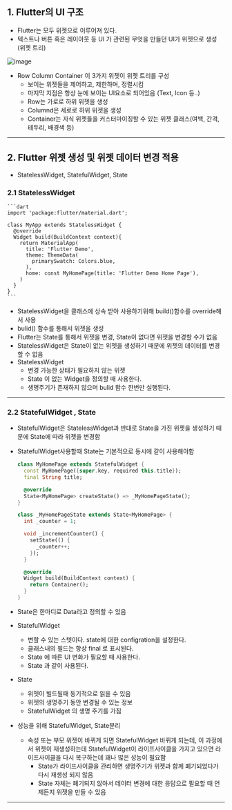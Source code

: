 
## 1. Flutter의 UI 구조
- Flutter는 모두 위젯으로 이루어져 있다.
- 텍스트나 버튼 혹은 레이아웃 등 UI 가 관련된 무엇을 만들던 UI가 위젯으로 생성 (위젯 트리)

![image](https://flutter-ko.dev/assets/ui/layout/sample-flutter-layout-46c76f6ab08f94fa4204469dbcf6548a968052af102ae5a1ae3c78bc24e0d915.png)

- Row Column Container 이 3가지 위젯이 위젯 트리를 구성
  - 보이는 위젯들을 제어하고, 제한하며, 정렬시킴
  - 마지막 지점은 항상 눈에 보이는 UI요소로 되어있음 (Text, Icon 등..)
  - Row는 가로로 하위 위젯을 생성
  - Columnd은 세로로 하위 위젯을 생성
  - Container는  자식 위젯들을 커스터마이징할 수 있는 위젯 클래스(여백, 간격, 테두리, 배경색 등)  


  
----
## 2. Flutter 위젯 생성 및 위젯 데이터 변경 적용
  - StatelessWidget, StatefulWidget, State 
  
  ### 2.1 StatelessWidget
    ```dart
    import 'package:flutter/material.dart';

    class MyApp extends StatelessWidget {
      @override
      Widget build(BuildContext context){
        return MaterialApp(
          title: 'Flutter Demo',
          theme: ThemeData(
            primarySwatch: Colors.blue,
          ),
          home: const MyHomePage(title: 'Flutter Demo Home Page'),
        )
      }
    }
    ```
  - StatelessWidget을 클래스에 상속 받아 사용하기위해 build()함수를 override해서 사용
  - bulid() 함수를 통해서 위젯을 생성
  - Flutter는 State를 통해서 위젯을 변경, State이 없다면 위젯을 변경할 수가 없음
  - StatelessWidget은 State이 없는 위젯을 생성하기 때문에 위젯의 데이터를 변경할 수 없음
  - StatelessWidget
    - 변경 가능한 상태가 필요하지 않는 위젯
    - State 이 없는 Widget을 정의할 때 사용한다.
    - 생명주기가 존재하지 않으며 bulid 함수 한번만 실행된다.  
    
----

  ### 2.2 StatefulWidget , State  
  - StatefulWidget은 StatelessWidget과 반대로 State을 가진 위젯을 생성하기 때문에 State에 따라 위젯을 변경함
  - StatefulWidget사용할때 State는 기본적으로 동시에 같이 사용해야함

  
    ```dart
    class MyHomePage extends StatefulWidget {
      const MyHomePage({super.key, required this.title});
      final String title;

      @override
      State<MyHomePage> createState() => _MyHomePageState();
    }

    class _MyHomePageState extends State<MyHomePage> {
      int _counter = 1;

      void _incrementCounter() {
        setState(() {
          _counter++;
        });
      }

      @override
      Widget build(BuildContext context) {
        return Container();
      }
    }
    ```
  - State은 한마디로 Data라고 정의할 수 있음
  - StatefulWidget 
    - 변할 수 있는 스텟이다. state에 대한 configration을 설정한다. 
    - 클래스내의 필드는 항상 final 로 표시된다.
    - State 에 따른 UI 변화가 필요할 때 사용한다. 
    - State 과 같이 사용된다. 
  - State
    - 위젯이 빌드될때 동기적으로 읽을 수 있음
    - 위젯의 생명주기 동안 변경될 수 있는 정보 
    - StatefulWidget 의 생명 주기를 가짐
  - 성능을 위해 StatefulWidget, State분리
    - 속성 또는 부모 위젯이 바뀌게 되면 StatefulWidget 바뀌게 되는데, 이 과정에서 위젯이  재생성하는데 StatefulWidget이 라이프사이클을  가지고 있으면 라이프사이클을 다시 복구하는데 꽤나 많은 성능이 필요함
      - State가 라이프사이클을 관리하면 생명주기가 위젯과 함께 폐기되었다가 다시 재생성 되지 않음
      - State 자체는 폐기되지 않아서 데이터 변경에 대한 응답으로 필요할 때  언제든지 위젯을 만들 수 있음 

  

----

